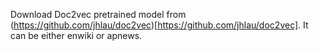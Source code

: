 
Download Doc2vec pretrained model from (https://github.com/jhlau/doc2vec)[https://github.com/jhlau/doc2vec]. It can be either enwiki or apnews.